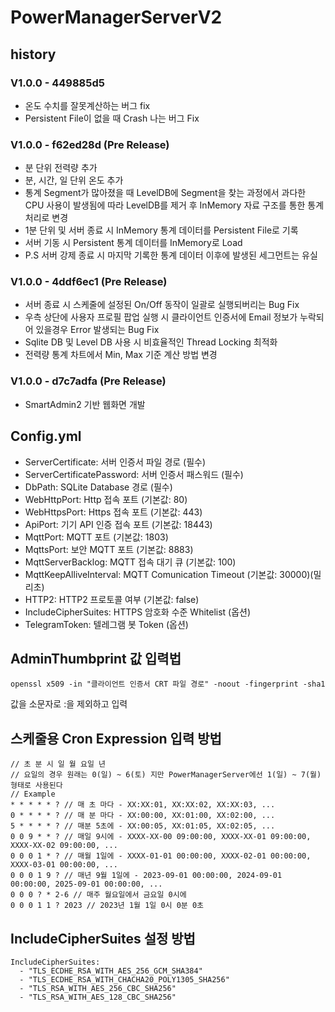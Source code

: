 # PowerManagerServerV2

## history

### V1.0.0 - 449885d5

* 온도 수치를 잘못계산하는 버그 fix
* Persistent File이 없을 때 Crash 나는 버그 Fix

### V1.0.0 - f62ed28d (Pre Release)

* 분 단위 전력량 추가
* 분, 시간, 일 단위 온도 추가
* 통계 Segment가 많아졌을 때 LevelDB에 Segment을 찾는 과정에서 과다한 CPU 사용이 발생됨에 따라 LevelDB를 제거 후 InMemory 자료 구조를 통한 통계 처리로 변경 
* 1분 단위 및 서버 종료 시 InMemory 통계 데이터를 Persistent File로 기록
* 서버 기동 시 Persistent 통계 데이터를 InMemory로 Load
* P.S 서버 강제 종료 시 마지막 기록한 통계 데이터 이후에 발생된 세그먼트는 유실

### V1.0.0 - 4ddf6ec1 (Pre Release)

* 서버 종료 시 스케줄에 설정된 On/Off 동작이 일괄로 실행되버리는 Bug Fix
* 우측 상단에 사용자 프로필 팝업 실행 시 클라이언트 인증서에 Email 정보가 누락되어 있을경우 Error 발생되는 Bug Fix
* Sqlite DB 및 Level DB 사용 시 비효율적인 Thread Locking 최적화
* 전력량 통계 차트에서 Min, Max 기준 계산 방법 변경

### V1.0.0 - d7c7adfa (Pre Release)

* SmartAdmin2 기반 웹화면 개발

## Config.yml
* ServerCertificate: 서버 인증서 파일 경로 (필수)
* ServerCertificatePassword: 서버 인증서 패스워드 (필수)
* DbPath: SQLite Database 경로 (필수)
* WebHttpPort: Http 접속 포트 (기본값: 80)
* WebHttpsPort: Https 접속 포트 (기본값: 443)
* ApiPort: 기기 API 인증 접속 포트 (기본값: 18443)
* MqttPort: MQTT 포트 (기본값: 1803)
* MqttsPort: 보안 MQTT 포트 (기본값: 8883)
* MqttServerBacklog: MQTT 접속 대기 큐 (기본값: 100)
* MqttKeepAlliveInterval: MQTT Comunication Timeout (기본값: 30000)(밀리초)
* HTTP2: HTTP2 프로토콜 여부 (기본값: false)
* IncludeCipherSuites: HTTPS 암호화 수준 Whitelist (옵션)
* TelegramToken: 텔레그램 봇 Token (옵션)


## AdminThumbprint 값 입력법

```
openssl x509 -in "클라이언트 인증서 CRT 파일 경로" -noout -fingerprint -sha1
```
값을 소문자로 :을 제외하고 입력

## 스케줄용 Cron Expression 입력 방법

```
// 초 분 시 일 월 요일 년
// 요일의 경우 원래는 0(일) ~ 6(토) 지만 PowerManagerServer에선 1(일) ~ 7(월) 형태로 사용된다
// Example
* * * * * ? // 매 초 마다 - XX:XX:01, XX:XX:02, XX:XX:03, ...
0 * * * * ? // 매 분 마다 - XX:00:00, XX:01:00, XX:02:00, ...
5 * * * * ? // 매분 5초에 - XX:00:05, XX:01:05, XX:02:05, ...
0 0 9 * * ? // 매일 9시에 - XXXX-XX-00 09:00:00, XXXX-XX-01 09:00:00, XXXX-XX-02 09:00:00, ...
0 0 0 1 * ? // 매월 1일에 - XXXX-01-01 00:00:00, XXXX-02-01 00:00:00, XXXX-03-01 00:00:00, ...
0 0 0 1 9 ? // 매년 9월 1일에 - 2023-09-01 00:00:00, 2024-09-01 00:00:00, 2025-09-01 00:00:00, ...
0 0 0 ? * 2-6 // 매주 월요일에서 금요일 0시에
0 0 0 1 1 ? 2023 // 2023년 1월 1일 0시 0분 0초
```

## IncludeCipherSuites 설정 방법

```
IncludeCipherSuites:
  - "TLS_ECDHE_RSA_WITH_AES_256_GCM_SHA384"
  - "TLS_ECDHE_RSA_WITH_CHACHA20_POLY1305_SHA256"
  - "TLS_RSA_WITH_AES_256_CBC_SHA256"
  - "TLS_RSA_WITH_AES_128_CBC_SHA256"
```
